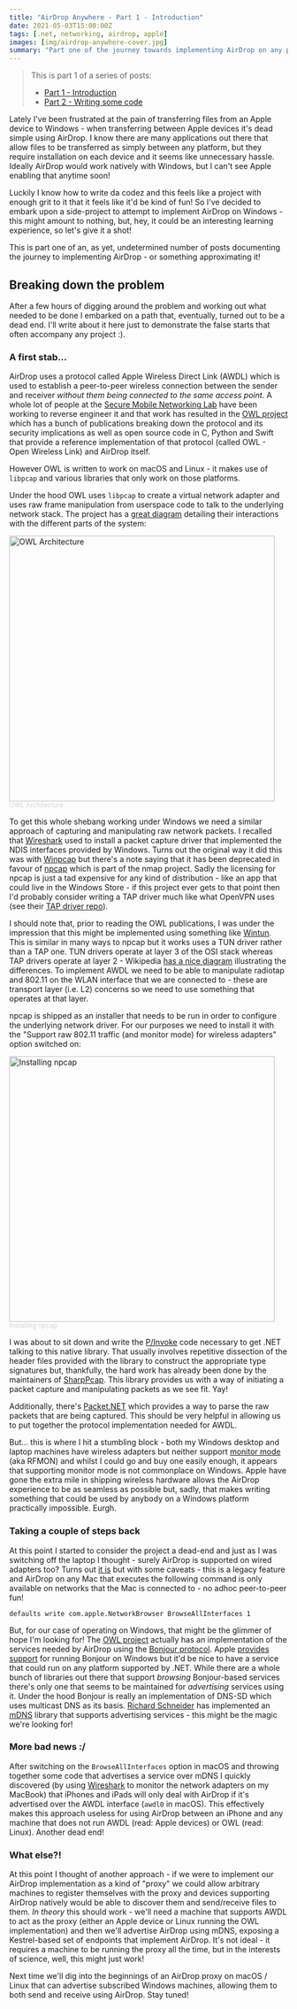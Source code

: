 ```yaml
---
title: "AirDrop Anywhere - Part 1 - Introduction"
date: 2021-05-03T15:00:00Z
tags: [.net, networking, airdrop, apple]
images: [img/airdrop-anywhere-cover.jpg]
summary: "Part one of the journey towards implementing AirDrop on any platform using .NET Core. In this instalment we dig into the problem and poke at some potential solutions."
---
```


> This is part 1 of a series of posts:
> - [Part 1 - Introduction](/posts/2021-05-airdrop-anywhere-part-1)
> - [Part 2 - Writing some code](/posts/2021-05-airdrop-anywhere-part-2)

Lately I've been frustrated at the pain of transferring files from an Apple device to Windows - when transferring between Apple devices it's dead simple using AirDrop. I know there are many applications out there that allow files to be transferred as simply between any platform, but they require installation on each device and it seems like unnecessary hassle. Ideally AirDrop would work natively with Windows, but I can't see Apple enabling that anytime soon!

Luckily I know how to write da codez and this feels like a project with enough grit to it that it feels like it'd be kind of fun! So I've decided to embark upon a side-project to attempt to implement AirDrop on Windows - this might amount to nothing, but, hey, it could be an interesting learning experience, so let's give it a shot!

This is part one of an, as yet, undetermined number of posts documenting the journey to implementing AirDrop - or something approximating it!

## Breaking down the problem

After a few hours of digging around the problem and working out what needed to be done I embarked on a path that, eventually, turned out to be a dead end. I'll write about it here just to demonstrate the false starts that often accompany any project :).

### A first stab...

AirDrop uses a protocol called Apple Wireless Direct Link (AWDL) which is used to establish a peer-to-peer wireless connection between the sender and receiver _without them being connected to the same access point_. A whole lot of people at the [Secure Mobile Networking Lab](https://github.com/seemoo-lab) have been working to reverse engineer it and that work has resulted in the [OWL project](https://owlink.org) which has a bunch of publications breaking down the protocol and its security implications as well as open source code in C, Python and Swift that provide a reference implementation of that protocol (called OWL - Open Wireless Link) and AirDrop itself.

However OWL is written to work on macOS and Linux - it makes use of `libpcap` and various libraries that only work on those platforms.

Under the hood OWL uses `libpcap` to create a virtual network adapter and uses raw frame manipulation from userspace code to talk to the underlying network stack. The project has a [great diagram](https://github.com/seemoo-lab/owl#architecture) detailing their interactions with the different parts of the system:

<img src="https://raw.githubusercontent.com/seemoo-lab/owl/master/resources/overview.png" width=480 alt="OWL Architecture"><br/>
<sub style="color:lightgray">OWL Architecture</sub>

To get this whole shebang working under Windows we need a similar approach of capturing and manipulating raw network packets. I recalled that [Wireshark](https://www.wireshark.org/) used to install a packet capture driver that implemented the NDIS interfaces provided by Windows. Turns out the original way it did this was with [Winpcap](https://www.winpcap.org/) but there's a note saying that it has been deprecated in favour of [npcap](https://nmap.org/npcap/) which is part of the nmap project. Sadly the licensing for npcap is just a tad expensive for any kind of distribution - like an app that could live in the Windows Store - if this project ever gets to that point then I'd probably consider writing a TAP driver much like what OpenVPN uses (see their [TAP driver repo](https://github.com/OpenVPN/tap-windows6)).

I should note that, prior to reading the OWL publications, I was under the impression that this might be implemented using something like [Wintun](https://www.wintun.net). This is similar in many ways to npcap but it works uses a TUN driver rather than a TAP one. TUN drivers operate at layer 3 of the OSI stack whereas TAP drivers operate at layer 2 - Wikipedia [has a nice diagram](https://en.wikipedia.org/wiki/TUN/TAP) illustrating the differences. To implement AWDL we need to be able to manipulate radiotap and 802.11 on the WLAN interface that we are connected to - these are transport layer (i.e. L2) concerns so we need to use something that operates at that layer.

npcap is shipped as an installer that needs to be run in order to configure the underlying network driver. For our purposes we need to install it with the "Support raw 802.11 traffic (and monitor mode) for wireless adapters" option switched on:

<img src="/img/airdrop-anywhere-1.png" width=480 alt="Installing npcap"><br/>
<sub style="color:lightgray">Installing npcap</sub>

I was about to sit down and write the [P/Invoke](https://docs.microsoft.com/en-us/dotnet/standard/native-interop/pinvoke) code necessary to get .NET talking to this native library. That usually involves repetitive dissection of the header files provided with the library to construct the appropriate type signatures but, thankfully, the hard work has already been done by the maintainers of [SharpPcap](https://github.com/chmorgan/sharppcap). This library provides us with a way of initiating a packet capture and manipulating packets as we see fit. Yay!

Additionally, there's [Packet.NET](https://github.com/chmorgan/packetnet) which provides a way to parse the raw packets that are being captured. This should be very helpful in allowing us to put together the protocol implementation needed for AWDL.

But... this is where I hit a stumbling block - both my Windows desktop and laptop machines have wireless adapters but neither support [monitor mode](https://en.wikipedia.org/wiki/Monitor_mode) (aka RFMON) and whilst I could go and buy one easily enough, it appears that supporting monitor mode is not commonplace on Windows. Apple have gone the extra mile in shipping wireless hardware allows the AirDrop experience to be as seamless as possible but, sadly, that makes writing something that could be used by anybody on a Windows platform practically impossible. Eurgh.

### Taking a couple of steps back

At this point I started to consider the project a dead-end and just as I was switching off the laptop I thought - surely AirDrop is supported on wired adapters too? Turns out [it is](https://www.lifewire.com/airdrop-with-without-wifi-connection-2259801) but with some caveats - this is a legacy feature and AirDrop on any Mac that executes the following command is only available on networks that the Mac is connected to - no adhoc peer-to-peer fun!

```
defaults write com.apple.NetworkBrowser BrowseAllInterfaces 1
```

But, for our case of operating on Windows, that might be the glimmer of hope I'm looking for! The [OWL project](https://owlink.org) actually has an implementation of the services needed by AirDrop using the [Bonjour protocol](https://en.wikipedia.org/wiki/Bonjour_(software)).  Apple [provides support](https://developer.apple.com/bonjour/) for running Bonjour on Windows but it'd be nice to have a service that could run on any platform supported by .NET. While there are a whole bunch of libraries out there that support _browsing_ Bonjour-based services there's only one that seems to be maintained for _advertising_ services using it. Under the hood Bonjour is really an implementation of DNS-SD which uses multicast DNS as its basis. [Richard Schneider](https://github.com/richardschneider/net-mdns) has implemented an [mDNS](https://en.wikipedia.org/wiki/Multicast_DNS) library that supports advertising services - this might be the magic we're looking for!

### More bad news :/

After switching on the `BrowseAllInterfaces` option in macOS and throwing together some code that advertises a service over mDNS I quickly discovered (by using [Wireshark](https://www.wireshark.org/) to monitor the network adapters on my MacBook) that iPhones and iPads will only deal with AirDrop if it's advertised over the AWDL interface (`awdl0` in macOS). This effectively makes this approach useless for using AirDrop between an iPhone and any machine that does not run AWDL (read: Apple devices) or OWL (read: Linux). Another dead end!

### What else?!
At this point I thought of another approach - if we were to implement our AirDrop implementation as a kind of "proxy" we could allow arbitrary machines to register themselves with the proxy and devices supporting AirDrop natively would be able to discover them and send/receive files to them. _In theory_ this should work - we'll need a machine that supports AWDL to act as the proxy (either an Apple device or Linux running the OWL implementation) and then we'll advertise AirDrop using mDNS, exposing a Kestrel-based set of endpoints that implement AirDrop. It's not ideal - it requires a machine to be running the proxy all the time, but in the interests of science, well, this might just work!

Next time we'll dig into the beginnings of an AirDrop proxy on macOS / Linux that can advertise subscribed Windows machines, allowing them to both send and receive using AirDrop. Stay tuned!

